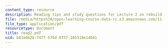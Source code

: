 ```yaml
---
content_type: resource
description: Reading tips and study questions for Lecture 2 on rebuilding Los Angeles.
file: /media/https%3A/open-learning-course-data-rc.s3.amazonaws.com/11-201-gateway-planning-action-fall-2007/b81e0e28747f576d9737105318e14041_read2.pdf
file_type: application/pdf
resourcetype: Document
title: read2.pdf
uid: b81e0e28-747f-576d-9737-105318e14041
---
```

